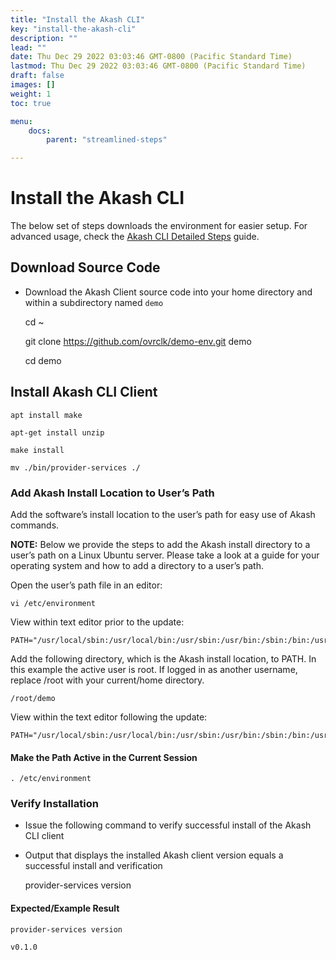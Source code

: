 ```yaml
---
title: "Install the Akash CLI"
key: "install-the-akash-cli"
description: ""
lead: ""
date: Thu Dec 29 2022 03:03:46 GMT-0800 (Pacific Standard Time)
lastmod: Thu Dec 29 2022 03:03:46 GMT-0800 (Pacific Standard Time)
draft: false
images: []
weight: 1
toc: true

menu:
    docs:
        parent: "streamlined-steps"

---
```

Install the Akash CLI
=====================

The below set of steps downloads the environment for easier setup. For advanced usage, check the [Akash CLI Detailed Steps](../mainnet4-upgrade-docs/detailed-steps/) guide.

Download Source Code
--------------------

*   Download the Akash Client source code into your home directory and within a subdirectory named `demo`

    cd ~
    
    git clone https://github.com/ovrclk/demo-env.git demo
    
    cd demo
    

Install Akash CLI Client
------------------------

    apt install make
    
    apt-get install unzip
    
    make install
    
    mv ./bin/provider-services ./
    

### Add Akash Install Location to User’s Path

Add the software’s install location to the user’s path for easy use of Akash commands.

**NOTE:** Below we provide the steps to add the Akash install directory to a user’s path on a Linux Ubuntu server. Please take a look at a guide for your operating system and how to add a directory to a user’s path.

Open the user’s path file in an editor:

    vi /etc/environment
    

View within text editor prior to the update:

    PATH="/usr/local/sbin:/usr/local/bin:/usr/sbin:/usr/bin:/sbin:/bin:/usr/games:/usr/local/games:/snap/bin"
    

Add the following directory, which is the Akash install location, to PATH. In this example the active user is root. If logged in as another username, replace /root with your current/home directory.

    /root/demo
    

View within the text editor following the update:

    PATH="/usr/local/sbin:/usr/local/bin:/usr/sbin:/usr/bin:/sbin:/bin:/usr/games:/usr/local/games:/snap/bin:/root/demo"
    

#### Make the Path Active in the Current Session

    . /etc/environment
    

### Verify Installation

*   Issue the following command to verify successful install of the Akash CLI client
*   Output that displays the installed Akash client version equals a successful install and verification

    provider-services version
    

#### Expected/Example Result

    provider-services version
    
    v0.1.0